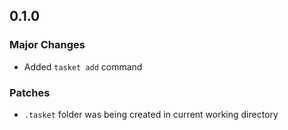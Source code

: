 ## 0.1.0

### Major Changes

- Added `tasket add` command

### Patches

- `.tasket` folder was being created in current working directory